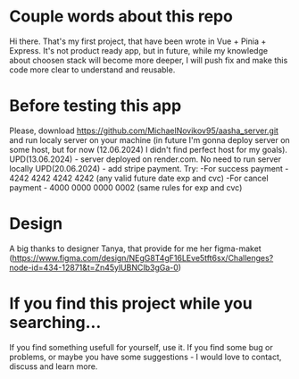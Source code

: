 # Couple words about this repo

Hi there. That's my first project, that have been wrote in Vue + Pinia + Express. It's not product ready app, but
in future, while my knowledge about choosen stack will become more deeper, I will push fix and make this
code more clear to understand and reusable.

# Before testing this app

Please, download https://github.com/MichaelNovikov95/aasha_server.git and run localy server on your machine
(in future I'm gonna deploy server on some host, but for now (12.06.2024) I didn't find perfect host for my goals).
UPD(13.06.2024) - server deployed on render.com. No need to run server locally
UPD(20.06.2024) - add stripe payment. Try:
-For success payment - 4242 4242 4242 4242 (any valid future date exp and cvc)
-For cancel payment - 4000 0000 0000 0002 (same rules for exp and cvc)

# Design

A big thanks to designer Tanya, that provide for me her figma-maket
(https://www.figma.com/design/NEgG8T4gF16LEve5tft6sx/Challenges?node-id=434-12871&t=Zn45ylUBNCIb3gGa-0)

# If you find this project while you searching...

If you find something usefull for yourself, use it. If you find some bug or problems, or maybe you have some suggestions - I would
love to contact, discuss and learn more.
